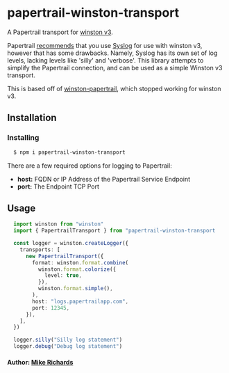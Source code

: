 # papertrail-winston-transport

A Papertrail transport for [winston v3][0].

Papertrail [recommends][2] that you use [Syslog][3] for use with winston v3, however that has some drawbacks.
Namely, Syslog has its own set of log levels, lacking levels like 'silly' and 'verbose'. This library attempts
to simplify the Papertrail connection, and can be used as a simple Winston v3 transport.

This is based off of [winston-papertrail][1], which stopped working for winston v3.


## Installation

### Installing

``` bash
  $ npm i papertrail-winston-transport
```

There are a few required options for logging to Papertrail:

* __host:__ FQDN or IP Address of the Papertrail Service Endpoint
* __port:__ The Endpoint TCP Port


## Usage
```typescript
  import winston from "winston"
  import { PapertrailTransport } from "papertrail-winston-transport

  const logger = winston.createLogger({
    transports: [
      new PapertrailTransport({
        format: winston.format.combine(
          winston.format.colorize({
            level: true,
          }),
          winston.format.simple(),
        ),
        host: "logs.papertrailapp.com",
        port: 12345,
      }),
    ],
  })

  logger.silly("Silly log statement")
  logger.debug("Debug log statement")
```

#### Author: [Mike Richards](https://twitter.com/MMRichards)

[0]: https://www.npmjs.com/package/winston
[1]: https://www.npmjs.com/package/winston-papertrail
[2]: https://www.papertrail.com/help/configuring-centralized-logging-from-nodejs-apps/
[3]: https://www.npmjs.com/package/winston-syslog
